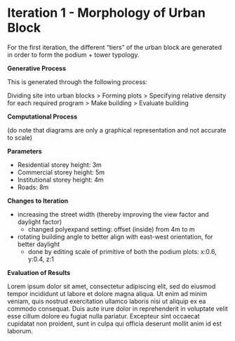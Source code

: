 # Iteration 1 - Morphology of Urban Block

For the first iteration, the different “tiers” of the urban block are generated in order to form the podium + tower typology.


__Generative Process__

This is generated through the following process:

Dividing site into urban blocks > Forming plots > Specifying relative density for each required program > Make building > Evaluate building

__Computational Process__

(do note that diagrams are only a graphical representation and not accurate to scale)

__Parameters__

* Residential storey height: 3m
* Commercial storey height: 5m
* Institutional storey height: 4m
* Roads: 8m

__Changes to Iteration__ 

* increasing the street width (thereby improving the view factor and daylight factor)
  * changed polyexpand setting: offset (inside) from 4m to m
* rotating building angle to better align with east-west orientation, for better daylight
 	* done by editing scale of primitive of both the podium plots: x:0.6, y:0.4, z:1

__Evaluation of Results__

Lorem ipsum dolor sit amet, consectetur adipiscing elit, sed do eiusmod tempor incididunt ut labore et dolore magna aliqua. Ut enim ad minim veniam, quis nostrud exercitation ullamco laboris nisi ut aliquip ex ea commodo consequat. Duis aute irure dolor in reprehenderit in voluptate velit esse cillum dolore eu fugiat nulla pariatur. Excepteur sint occaecat cupidatat non proident, sunt in culpa qui officia deserunt mollit anim id est laborum.
